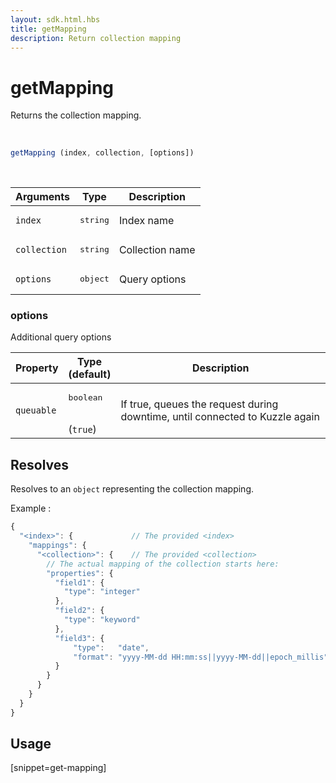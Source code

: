 ```yaml
---
layout: sdk.html.hbs
title: getMapping
description: Return collection mapping
---
```


# getMapping

Returns the collection mapping.

<br/>

```javascript
getMapping (index, collection, [options])
```

<br/>

| Arguments    | Type    | Description |
|--------------|---------|-------------|
| ``index`` | <pre>string</pre> | Index name    |
| ``collection`` | <pre>string</pre> | Collection name    |
| ``options`` | <pre>object</pre> | Query options    |

### options

Additional query options

| Property     | Type<br/>(default)    | Description   |
| -------------- | --------- | ------------- |
| `queuable` | <pre>boolean</pre><br/>(`true`) | If true, queues the request during downtime, until connected to Kuzzle again |

## Resolves

Resolves to an `object` representing the collection mapping.

Example :
```js
{
  "<index>": {             // The provided <index>
    "mappings": {
      "<collection>": {    // The provided <collection>
        // The actual mapping of the collection starts here:
        "properties": {
          "field1": {
            "type": "integer"
          },
          "field2": {
            "type": "keyword"
          },
          "field3": {
              "type":   "date",
              "format": "yyyy-MM-dd HH:mm:ss||yyyy-MM-dd||epoch_millis"
          }
        }
      }
    }
  }
}
```

## Usage

[snippet=get-mapping]
